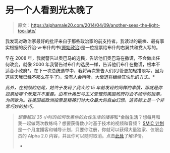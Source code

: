 # 另一个人看到光太晚了

> 原文：<https://alphamale20.com/2014/04/09/another-sees-the-light-too-late/>

我发现对政治家最好的批评来自于那些政治家的前支持者。我读过的最棒、最有事实根据的反乔治·w·布什的书([原始政治](http://www.amazon.com/Crude-Politics-Cronies-Hijacked-Terrorism/dp/0785262717/ref=sr_1_2?ie=UTF8))是一位投票给布什的右翼共和党人写的。

早在 2008 年，我就警告过奥巴马的选民，告诉他们奥巴马在撒谎，不会做出任何改变，就像 2000 年我警告过布什的选民一样，告诉他们布什在撒谎，根本不适合小政府*。在下一次总统选举中，我将再次警告人们(尽管更加轻描淡写，因为这些天我已经不那么在乎了)，没有人会再听，大衰退将继续其快乐的方式。*

*此外，在视频的结尾，她终于发现了我大约 15 年前发现的同样的事情，那就是你投票给哪个政党并不重要。由布什奥巴马主义管理的美国政府将会不顾你的投票，为所欲为。在美国或欧洲投票是精英们对大众最大的自由幻想。这实际上是一个非常巧妙的技巧。*

> *想要超过 35 小时的如何改善你的女性生活的播客*和*金融生活？想每月和我一起做两次教练吗？想要获得数小时基于技术的视频和音频？ [SMIC 计划](https://alphamale20.kartra.com/page/vIL17)是一个月度播客和辅导计划，只要你注册，你就可以获得大量独家、仅限会员的 Alpha 2.0 内容，并且你可以随时取消。点击[此处](https://alphamale20.kartra.com/page/vIL17)了解详情。
> 
> *